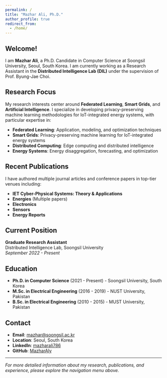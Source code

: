 ```yaml
---
permalink: /
title: "Mazhar Ali, Ph.D."
author_profile: true
redirect_from:
  - /home/
---
```


## Welcome!

I am **Mazhar Ali**, a Ph.D. Candidate in Computer Science at Soongsil University, Seoul, South Korea. I am currently working as a Research Assistant in the **Distributed Intelligence Lab (DIL)** under the supervision of Prof. Byung-Jae Choi.

## Research Focus

My research interests center around **Federated Learning**, **Smart Grids**, and **Artificial Intelligence**. I specialize in developing privacy-preserving machine learning methodologies for IoT-integrated energy systems, with particular expertise in:

- **Federated Learning**: Application, modeling, and optimization techniques
- **Smart Grids**: Privacy-preserving machine learning for IoT-integrated energy systems  
- **Distributed Computing**: Edge computing and distributed intelligence
- **Energy Systems**: Energy disaggregation, forecasting, and optimization

## Recent Publications

I have authored multiple journal articles and conference papers in top-tier venues including:
- **IET Cyber-Physical Systems: Theory & Applications**
- **Energies** (Multiple papers)
- **Electronics**
- **Sensors**
- **Energy Reports**

## Current Position

**Graduate Research Assistant**  
Distributed Intelligence Lab, Soongsil University  
*September 2022 - Present*

## Education

- **Ph.D. in Computer Science** (2021 - Present) - Soongsil University, South Korea
- **M.Sc. in Electrical Engineering** (2016 - 2019) - NUST University, Pakistan  
- **B.Sc. in Electrical Engineering** (2010 - 2015) - MUST University, Pakistan

## Contact

- **Email**: mazhar@soongsil.ac.kr
- **Location**: Seoul, South Korea
- **LinkedIn**: [mazharali786](https://www.linkedin.com/in/mazharali786)
- **GitHub**: [MazharAly](https://github.com/MazharAly)

---

*For more detailed information about my research, publications, and experience, please explore the navigation menu above.* 